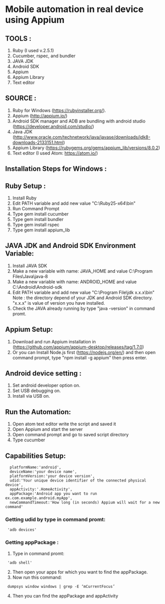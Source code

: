 # Mobile automation in real device using Appium

## TOOLS :
1. Ruby (I used v.2.5.1)
2. Cucumber, rspec, and bundler 
3. JAVA JDK
4. Android SDK
6. Appium
7. Appium Library
8. Text editor

## SOURCE :
1. Ruby for Windows (https://rubyinstaller.org/).
2. Appium (http://appium.io/)
3. Android SDK manager and ADB are bundling with android studio (https://developer.android.com/studio/)
4. Java JDK (http://www.oracle.com/technetwork/java/javase/downloads/jdk8-downloads-2133151.html)
5. Appium Library (https://rubygems.org/gems/appium_lib/versions/8.0.2)
6. Text editor (I used Atom: https://atom.io/)

## Installation Steps for Windows :

## Ruby Setup :
   1. Install Ruby
   2. Edit PATH variable and add new value "C:\Ruby25-x64\bin"
   3. Run Command Prompt
   4. Type gem install cucumber
   5. Type gem install bundler
   6. Type gem install rspec
   7. Type gem install appium_lib
  
## JAVA JDK and Android SDK Environment Variable:
   1. Install JAVA SDK
   2. Make a new variable with name: JAVA_HOME and value C:\Program Files\Java\java-8
   3. Make a new variable with name: ANDROID_HOME and value C:\Android\Android-sdk
   4. Edit PATH variable and add new value "C:\Program File\jdk x.x.x\bin"
      Note : the directory depend of your JDK and Android SDK directory. "x.x.x" is value of version you have installed.
   3. Check the JAVA already running by type "java -version" in command promt.

## Appium Setup:
   1. Download and run Appium installation in (https://github.com/appium/appium-desktop/releases/tag/1.7.0)
   2. Or you can Install Node.js first (https://nodejs.org/en/) and then open command prompt, type "npm install -g appium" then press enter.
   
## Android device setting :
   1. Set android developer option on.
   2. Set USB debugging on.
   3. Install via USB on.
   
## Run the Automation:
   1. Open atom text editor write the script and saved it
   2. Open Appium and start the server
   2. Open command prompt and go to saved script directory
   3. Type cucumber
          
## Capabilities Setup:
      platformName:'android',
      deviceName:'your device name',
      platformVersion:'your device version',
      udid:'Your unique device identifier of the connected physical device',
      appActivity:'.HomeActivity',
      appPackage:'Android app you want to run ex.com.example.android.myApp',
      newCommandTimeout:'How long (in seconds) Appium will wait for a new command'
            
 ### Getting udid by type in command promt:
     'adb devices'
            
 ### Getting appPackage :
   
   1. Type in command promt:

     'adb shell'
   2. Then open your apps for which you want to find the appPackage.
   3. Now run this command:
  
     dumpsys window windows | grep -E ‘mCurrentFocus’
   4. Then you can find the appPackage and appActivity
   
 
    
      
